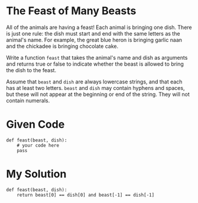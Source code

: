 # The Feast of Many Beasts

All of the animals are having a feast! Each animal is bringing one dish. There is just one rule: the dish must start and end with the same letters as the animal's name. For example, the great blue heron is bringing garlic naan and the chickadee is bringing chocolate cake.

Write a function ```feast``` that takes the animal's name and dish as arguments and returns true or false to indicate whether the beast is allowed to bring the dish to the feast.

Assume that ```beast``` and ```dish``` are always lowercase strings, and that each has at least two letters. ```beast``` and ```dish``` may contain hyphens and spaces, but these will not appear at the beginning or end of the string. They will not contain numerals.

# Given Code

```{python}
def feast(beast, dish):
    # your code here
    pass
```

# My Solution

```{python}
def feast(beast, dish):
    return beast[0] == dish[0] and beast[-1] == dish[-1]
```
